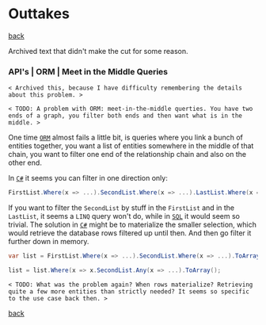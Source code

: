 Outtakes
========

[back](..)

Archived text that didn't make the cut for some reason.

### API's | ORM | Meet in the Middle Queries

`< Archived this, because I have difficulty remembering the details about this problem. >`

`< TODO: A problem with ORM: meet-in-the-middle querties. You have two ends of a graph, you filter both ends and then want what is in the middle. >`

One time [`ORM`](../api.md#orm) almost fails a little bit, is queries where you link a bunch of entities together, you want a list of entities somewhere in the middle of that chain, you want to filter one end of the relationship chain and also on the other end.

In [`C#`](https://dotnet.microsoft.com/en-us/languages/csharp) it seems you can filter in one direction only:

```cs
FirstList.Where(x => ...).SecondList.Where(x => ...).LastList.Where(x => ...);
```

If you want to filter the `SecondList` by stuff in the `FirstList` and in the `LastList`, it seems a `LINQ` query won't do, while in [`SQL`](api.md#sql) it would seem so trivial. The solution in [`C#`](https://dotnet.microsoft.com/en-us/languages/csharp) might be to materialize the smaller selection, which would retrieve the database rows filtered up until then. And then go filter it further down in memory.

```cs
var list = FirstList.Where(x => ...).SecondList.Where(x => ...).ToArray();

list = list.Where(x => x.SecondList.Any(x => ...).ToArray();
```

`< TODO: What was the problem again? When rows materialize? Retrieving quite a few more entities than strictly needed? It seems so specific to the use case back then. >`

[back](..)
